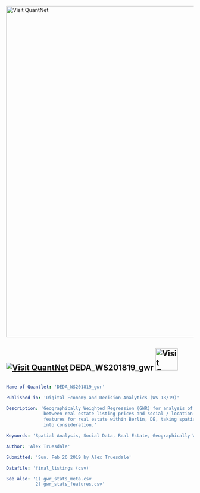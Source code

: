 [<img src="https://github.com/QuantLet/Styleguide-and-FAQ/blob/master/pictures/banner.png" width="888" alt="Visit QuantNet">](http://quantlet.de/)

## [<img src="https://github.com/QuantLet/Styleguide-and-FAQ/blob/master/pictures/qloqo.png" alt="Visit QuantNet">](http://quantlet.de/) **DEDA_WS201819_gwr** [<img src="https://github.com/QuantLet/Styleguide-and-FAQ/blob/master/pictures/QN2.png" width="60" alt="Visit QuantNet 2.0">](http://quantlet.de/)

```yaml

Name of Quantlet: 'DEDA_WS201819_gwr'

Published in: 'Digital Economy and Decision Analytics (WS 18/19)'

Description: 'Geographically Weighted Regression (GWR) for analysis of correlation
              between real estate listing prices and social / location-based
              features for real estate within Berlin, DE, taking spatial colinearity
              into consideration.'

Keywords: 'Spatial Analysis, Social Data, Real Estate, Geographically Weighted Regression, GWR'

Author: 'Alex Truesdale'

Submitted: 'Sun. Feb 26 2019 by Alex Truesdale'

Datafile: 'final_listings (csv)'

See also: '1) gwr_stats_meta.csv
           2) gwr_stats_features.csv'

```